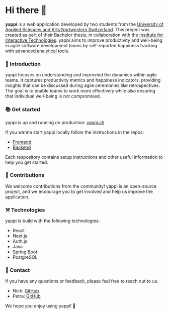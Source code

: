 # Hi there 👋
**yappi** is a web application developed by two students from the [University of Applied Sciences and Arts Nortwestern Switzerland](https://www.fhnw.ch/en/about-fhnw/schools/school-of-engineering). This project was created as part of their Bachelor thesis, in collaboration with the [Institute for Interactive Technologies](https://www.fhnw.ch/en/about-fhnw/schools/school-of-engineering/institutes/institute-for-interactive-technologies). yappi aims to improve productivity and well-being in agile software development teams by self-reported happiness tracking with advanced analytical tools.

### 🚀 Introduction
yappi focuses on understanding and improvind the dynamics within agile teams.  It captures productivity metrics and happiness indicators, providing insights that can be discussed during agile ceremonies like retrospectives. The goal is to enable teams to work more effectively while also ensuring that individual well-being is not compromised.

### 📚 Get started
yappi is up and running on production: [yappi.ch](https://yappi.ch/)

If you wanna start yappi locally follow the instructions in the repos:
- [Frontend](https://github.com/24FSIIT16/dear-dev-frontend)
- [Backend](https://github.com/24FSIIT16/dear-dev-backend)

Each respository contains setup instructions and other useful information to help you get started.

### 🤝 Contributions
We welcome contributions from the community! yappi is an open-source project, and we encourage you to get involved and help us improve the application.

### ⚒️ Technologies
yappi is build with the following technologies:
- React
- Next.js
- Auth.js
- Java
- Spring Boot
- PostgreSQL

### 📧 Contact

If you have any questions or feedback, please feel free to reach out to us.

- Nick: [GitHub](https://github.com/baurnick)
- Petra: [GitHub](https://github.com/smuefsmuef)

We hope you enjoy using yappi! 🌈
